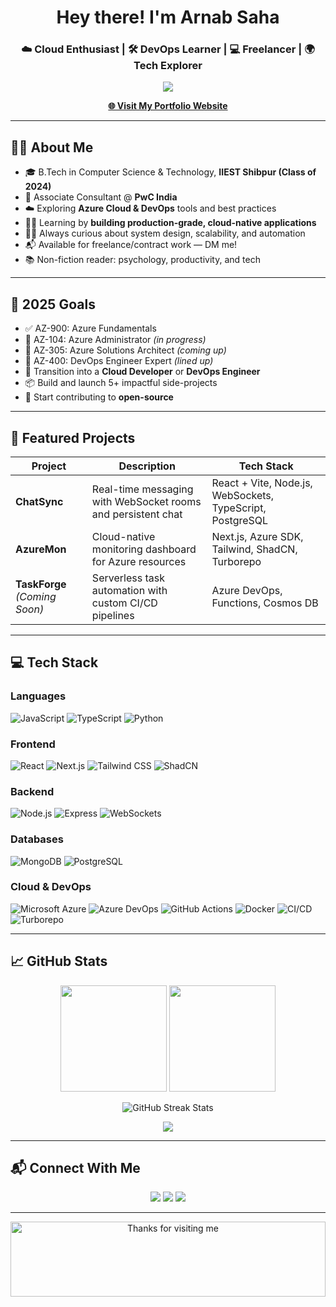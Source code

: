 <h1 align="center">Hey there! I'm Arnab Saha</h1>
<h3 align="center">☁️ Cloud Enthusiast | 🛠 DevOps Learner | 💻 Freelancer | 🌍 Tech Explorer</h3>

<p align="center">
  <img src="https://capsule-render.vercel.app/api?type=waving&color=0e72ec&height=200&section=header&text=Welcome%20to%20Arnab's%20GitHub!&fontColor=ffffff&fontSize=30&fontAlign=50&fontAlignY=40"/>
</p>

<p align="center">
  <a href="https://grevelops.co" target="_blank"><strong>🌐 Visit My Portfolio Website</strong></a>
</p>

---

## 🙋‍♂️ About Me

- 🎓 B.Tech in Computer Science & Technology, **IIEST Shibpur (Class of 2024)**
- 💼 Associate Consultant @ **PwC India**
- ☁️ Exploring **Azure Cloud & DevOps** tools and best practices
- 👨‍💻 Learning by **building production-grade, cloud-native applications**
- 🧑‍🔬 Always curious about system design, scalability, and automation
- 📬 Available for freelance/contract work — DM me!
- 📚 Non-fiction reader: psychology, productivity, and tech

---

## 🎯 2025 Goals

- ✅ AZ-900: Azure Fundamentals
- 🔄 AZ-104: Azure Administrator *(in progress)*
- 🔄 AZ-305: Azure Solutions Architect *(coming up)*
- 🔄 AZ-400: DevOps Engineer Expert *(lined up)*
- 🚀 Transition into a **Cloud Developer** or **DevOps Engineer**
- 📦 Build and launch 5+ impactful side-projects
- 🌱 Start contributing to **open-source**

---

## 🚀 Featured Projects

| Project | Description | Tech Stack |
|--------|-------------|------------|
| **ChatSync** | Real-time messaging with WebSocket rooms and persistent chat | React + Vite, Node.js, WebSockets, TypeScript, PostgreSQL |
| **AzureMon** | Cloud-native monitoring dashboard for Azure resources | Next.js, Azure SDK, Tailwind, ShadCN, Turborepo |
| **TaskForge** *(Coming Soon)* | Serverless task automation with custom CI/CD pipelines | Azure DevOps, Functions, Cosmos DB |

---

## 💻 Tech Stack

### Languages
![JavaScript](https://img.shields.io/badge/JavaScript-F7DF1E?style=for-the-badge&logo=javascript&logoColor=black)
![TypeScript](https://img.shields.io/badge/TypeScript-007ACC?style=for-the-badge&logo=typescript&logoColor=white)
![Python](https://img.shields.io/badge/Python-3776AB?style=for-the-badge&logo=python&logoColor=white)

### Frontend
![React](https://img.shields.io/badge/React-20232A?style=for-the-badge&logo=react&logoColor=61DAFB)
![Next.js](https://img.shields.io/badge/Next.js-000000?style=for-the-badge&logo=nextdotjs&logoColor=white)
![Tailwind CSS](https://img.shields.io/badge/Tailwind-06B6D4?style=for-the-badge&logo=tailwindcss&logoColor=white)
![ShadCN](https://img.shields.io/badge/ShadCN-000000?style=for-the-badge&logo=vercel&logoColor=white)

### Backend
![Node.js](https://img.shields.io/badge/Node.js-339933?style=for-the-badge&logo=node.js&logoColor=white)
![Express](https://img.shields.io/badge/Express-000000?style=for-the-badge&logo=express&logoColor=white)
![WebSockets](https://img.shields.io/badge/WebSockets-F00000?style=for-the-badge&logo=websockets&logoColor=white)

### Databases
![MongoDB](https://img.shields.io/badge/MongoDB-4EA94B?style=for-the-badge&logo=mongodb&logoColor=white)
![PostgreSQL](https://img.shields.io/badge/PostgreSQL-4169E1?style=for-the-badge&logo=postgresql&logoColor=white)

### Cloud & DevOps
![Microsoft Azure](https://img.shields.io/badge/Azure-0078D4?style=for-the-badge&logo=microsoft-azure&logoColor=white)
![Azure DevOps](https://img.shields.io/badge/Azure%20DevOps-0078D7?style=for-the-badge&logo=azuredevops&logoColor=white)
![GitHub Actions](https://img.shields.io/badge/GitHub%20Actions-2088FF?style=for-the-badge&logo=github-actions&logoColor=white)
![Docker](https://img.shields.io/badge/Docker-2496ED?style=for-the-badge&logo=docker&logoColor=white)
![CI/CD](https://img.shields.io/badge/CI%2FCD-blue?style=for-the-badge&logo=gitlab&logoColor=white)
![Turborepo](https://img.shields.io/badge/Turborepo-000000?style=for-the-badge&logo=turbo&logoColor=white)

---

## 📈 GitHub Stats

<div align="center">
  <img src="https://github-readme-stats.vercel.app/api?username=thearnabsaha&show_icons=true&theme=radical&count_private=true" height="170px"/>
  <img src="https://github-readme-stats.vercel.app/api/top-langs/?username=thearnabsaha&layout=compact&theme=radical" height="170px"/>
</div>

<p align="center">
  <img src="https://streak-stats.demolab.com/?user=thearnabsaha&theme=black-ice&hide_border=true" alt="GitHub Streak Stats"/>
</p>

<p align="center">
  <img src="https://github-profile-summary-cards.vercel.app/api/cards/profile-details?username=thearnabsaha&theme=github_dark"/>
</p>

---

## 📬 Connect With Me

<p align="center">
  <a href="https://github.com/thearnabsaha"><img src="https://img.shields.io/badge/GitHub-100000?style=for-the-badge&logo=github&logoColor=white"/></a>
  <a href="https://www.linkedin.com/in/thearnabsaha/"><img src="https://img.shields.io/badge/LinkedIn-0A66C2?style=for-the-badge&logo=linkedin&logoColor=white"/></a>
  <a href="https://www.instagram.com/thearnabsaha/"><img src="https://img.shields.io/badge/Instagram-E4405F?style=for-the-badge&logo=instagram&logoColor=white"/></a>
</p>

---

<p align="center">
  <img height="120" alt="Thanks for visiting me" width="100%" src="https://raw.githubusercontent.com/BrunnerLivio/brunnerlivio/master/images/marquee.svg" />
</p>
